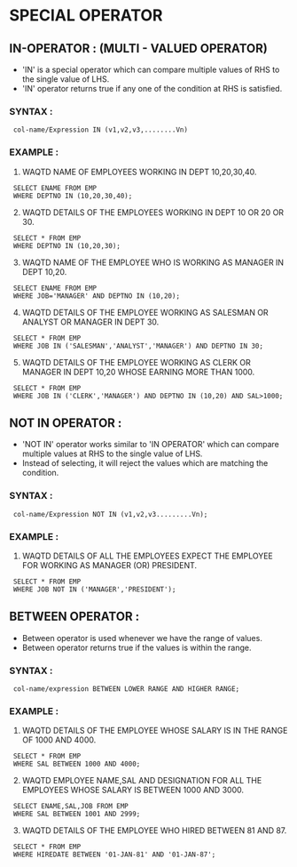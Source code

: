 # SPECIAL OPERATOR

## IN-OPERATOR : (MULTI - VALUED OPERATOR)

- 'IN' is a special operator which can compare multiple values of RHS to the single value of LHS.
- 'IN' operator returns true if any one of the condition at RHS is satisfied.

### SYNTAX :

```
 col-name/Expression IN (v1,v2,v3,........Vn)
```
### EXAMPLE :

1. WAQTD NAME OF EMPLOYEES WORKING IN DEPT 10,20,30,40.

```
 SELECT ENAME FROM EMP
 WHERE DEPTNO IN (10,20,30,40);
```

2. WAQTD DETAILS OF THE EMPLOYEES WORKING IN DEPT 10 OR 20 OR 30.

```
 SELECT * FROM EMP
 WHERE DEPTNO IN (10,20,30);
```

3. WAQTD NAME OF THE EMPLOYEE WHO IS WORKING AS MANAGER IN DEPT 10,20.

```
 SELECT ENAME FROM EMP
 WHERE JOB='MANAGER' AND DEPTNO IN (10,20);
```

4. WAQTD DETAILS OF THE EMPLOYEE WORKING AS SALESMAN OR ANALYST OR MANAGER IN DEPT 30.

```
 SELECT * FROM EMP
 WHERE JOB IN ('SALESMAN','ANALYST','MANAGER') AND DEPTNO IN 30;
```

5. WAQTD DETAILS OF THE EMPLOYEE WORKING AS CLERK OR MANAGER IN DEPT 10,20 WHOSE EARNING MORE THAN 1000.

```
 SELECT * FROM EMP
 WHERE JOB IN ('CLERK','MANAGER') AND DEPTNO IN (10,20) AND SAL>1000;
```

## NOT IN OPERATOR :

- 'NOT IN' operator works similar to 'IN OPERATOR' which can compare multiple values at RHS to the single value of LHS.
- Instead of selecting, it will reject the values which are matching the condition.

### SYNTAX :

```
 col-name/Expression NOT IN (v1,v2,v3.........Vn);
```

### EXAMPLE :

1. WAQTD DETAILS OF ALL THE EMPLOYEES EXPECT THE EMPLOYEE FOR WORKING AS MANAGER (OR) PRESIDENT.

```
 SELECT * FROM EMP
 WHERE JOB NOT IN ('MANAGER','PRESIDENT');
```

## BETWEEN OPERATOR :

- Between operator is used whenever we have the range of values.
- Between operator returns true if the values is within the range.

### SYNTAX :

```
 col-name/expression BETWEEN LOWER RANGE AND HIGHER RANGE;
```

### EXAMPLE :

1. WAQTD DETAILS OF THE EMPLOYEE  WHOSE SALARY IS IN THE RANGE OF 1000 AND 4000.

```
 SELECT * FROM EMP
 WHERE SAL BETWEEN 1000 AND 4000;
```

2. WAQTD EMPLOYEE NAME,SAL AND DESIGNATION FOR ALL THE EMPLOYEES WHOSE SALARY IS BETWEEN 1000 AND 3000.

```
 SELECT ENAME,SAL,JOB FROM EMP
 WHERE SAL BETWEEN 1001 AND 2999;
```

3. WAQTD DETAILS OF THE EMPLOYEE WHO HIRED BETWEEN 81 AND 87.

```
 SELECT * FROM EMP
 WHERE HIREDATE BETWEEN '01-JAN-81' AND '01-JAN-87';
```